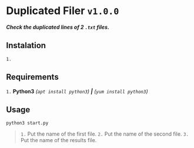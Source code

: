 # Duplicated Filer `v1.0.0`
***Check the duplicated lines of 2 `.txt` files.***

## Instalation
`1.` 

## Requirements
`1.` **Python3** *(`apt install python3`)* ***|*** *(`yum install python3`)*

## Usage
`python3 start.py`
> `1.` Put the name of the first file.
> `2.` Put the name of the second file.
> `3.` Put the name of the results file.
